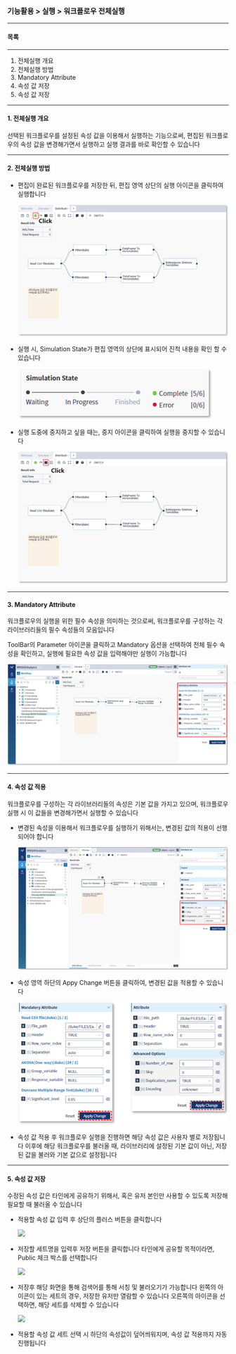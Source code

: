 ### 기능활용 > 실행 > 워크플로우 전체실행



------

#### 목록

------

1. 전체실행 개요
2. 전체실행 방법
3. Mandatory Attribute
4. 속성 값 저장
5. 속성 값 저장



------

#### 1. 전체실행 개요

선택된 워크플로우를 설정된 속성 값을 이용해서 실행하는 기능으로써, 편집된 워크플로우의 속성 값을 변경해가면서 실행하고 실행 결과를 바로 확인할 수 있습니다



------

#### 2. 전체실행 방법



- 편집이 완료된 워크플로우를 저장한 뒤, 편집 영역 상단의 실행 아이콘을 클릭하여 실행합니다

  ![](./img/기능활용_02_실행_01_워크플로우_전체실행-01.png)

  

- 실행 시, Simulation State가 편집 영역의 상단에 표시되어 진척 내용을 확인 할 수 있습니다

  ![](./img/기능활용_02_실행_01_워크플로우_전체실행-02.png)

  

- 실행 도중에 중지하고 싶을 때는, 중지 아이콘을 클릭하여 실행을 중지할 수 있습니다

  ![](./img/기능활용_02_실행_01_워크플로우_전체실행-03.png)



------

#### 3. Mandatory Attribute



워크플로우의 실행을 위한 필수 속성을 의미하는 것으로써, 워크플로우를 구성하는 각 라이브러리들의 필수 속성들의 모음입니다

ToolBar의 Parameter 아이콘을 클릭하고 Mandatory 옵션을 선택하여 전체 필수 속성을 확인하고, 실행에 필요한 속성 값을 입력해야만 실행이 가능합니다

![](./img/기능활용_02_실행_01_워크플로우_전체실행-04.png)



------

#### 4. 속성 값 적용



워크플로우를 구성하는 각 라이브러리들의 속성은 기본 값을 가지고 있으며, 워크플로우 실행 시 이 값들을 변경해가면서 실행할 수 있습니다



- 변경된 속성을 이용해서 워크플로우를 실행하기 위해서는, 변경된 값의 적용이 선행되어야 합니다

  ![](./img/기능활용_02_실행_01_워크플로우_전체실행-05.png)

  

- 속성 영역 하단의 Appy Change 버튼을 클릭하여, 변경된 값을 적용할 수 있습니다

  ![](./img/기능활용_02_실행_01_워크플로우_전체실행-06.png)

  

- 속성 값 적용 후 워크플로우 실행을 진행하면 해당 속성 값은 사용자 별로 저장됩니다
  이후에 해당 워크플로우를 불러올 때, 라이브러리에 설정된 기본 값이 아닌, 저장된 값을 불러와 기본 값으로 설정됩니다
  
  

---

#### 5. 속성 값 저장



수정된 속성 값은 타인에게 공유하기 위해서, 혹은 유저 본인만 사용할 수 있도록 저장해 필요할 때 불러올 수 있습니다



- 적용할 속성 값 입력 후 상단의 플러스 버튼을 클릭합니다

  ![](./img/기능활용_02_실행_01_워크플로우_전체실행-07.png)



- 저장할 세트명을 입력후 저장 버튼을 클릭합니다 
  타인에게 공유할 목적이라면, Public 체크 박스를 선택합니다

  ![](./img/기능활용_02_실행_01_워크플로우_전체실행-08.png)



- 저장후 해당 화면을 통해 검색어를 통해 서칭 및 불러오기가 가능합니다
  왼쪽의 아이콘이 있는 세트의 경우, 저장한 유저만 열람할 수 있습니다
  오른쪽의 아이콘을 선택하면, 해당 세트를 삭제할 수 있습니다

  ![](./img/기능활용_02_실행_01_워크플로우_전체실행-09.png)

- 적용할 속성 값 세트 선택 시 하단의 속성값이 덮어씌워지며, 속성 값 적용까지 자동 진행됩니다

